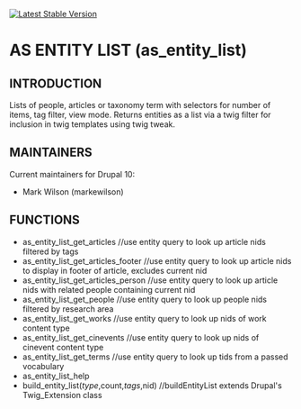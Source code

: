 [![Latest Stable Version](https://poser.pugx.org/as-cornell/as_entity_list/v)](https://packagist.org/packages/as-cornell/as_entity_list)

# AS ENTITY LIST (as_entity_list)

## INTRODUCTION

Lists of people, articles or taxonomy term with selectors for number of items, tag filter, view mode.  Returns entities as a list via a twig filter for inclusion in twig templates using twig tweak.

## MAINTAINERS

Current maintainers for Drupal 10:

- Mark Wilson (markewilson)

## FUNCTIONS
- as_entity_list_get_articles 
  //use entity query to look up article nids filtered by tags
- as_entity_list_get_articles_footer 
  //use entity query to look up article nids to display in footer of article, excludes current nid
- as_entity_list_get_articles_person 
  //use entity query to look up article nids with related people containing current nid
- as_entity_list_get_people 
  //use entity query to look up people nids filtered by research area
- as_entity_list_get_works 
  //use entity query to look up nids of work content type
- as_entity_list_get_cinevents 
  //use entity query to look up nids of cinevent content type 
- as_entity_list_get_terms 
  //use entity query to look up tids from a passed vocabulary
- as_entity_list_help
- build_entity_list($type,$count,$tags,$nid) 
  //buildEntityList extends Drupal's Twig_Extension class
